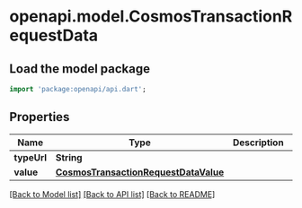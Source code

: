 # openapi.model.CosmosTransactionRequestData

## Load the model package
```dart
import 'package:openapi/api.dart';
```

## Properties
Name | Type | Description | Notes
------------ | ------------- | ------------- | -------------
**typeUrl** | **String** |  | [optional] 
**value** | [**CosmosTransactionRequestDataValue**](CosmosTransactionRequestDataValue.md) |  | [optional] 

[[Back to Model list]](../README.md#documentation-for-models) [[Back to API list]](../README.md#documentation-for-api-endpoints) [[Back to README]](../README.md)


